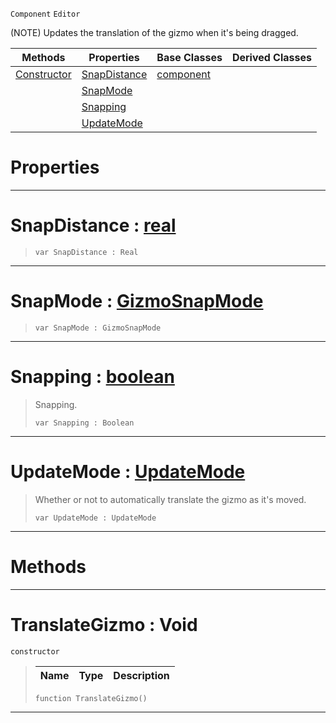 `Component` `Editor`



(NOTE) Updates the translation of the gizmo when it's being dragged.

|Methods|Properties|Base Classes|Derived Classes|
|---|---|---|---|
|[ Constructor](https://github.com/ZilchEngine/ZilchDocs/blob/master/code_reference/class_reference/translategizmo.markdown#translategizmo-void)|[ SnapDistance](https://github.com/ZilchEngine/ZilchDocs/blob/master/code_reference/class_reference/translategizmo.markdown#snapdistance-zero-engine)|[component](https://github.com/ZilchEngine/ZilchDocs/blob/master/code_reference/class_reference/component.markdown)| |
| |[ SnapMode](https://github.com/ZilchEngine/ZilchDocs/blob/master/code_reference/class_reference/translategizmo.markdown#snapmode-zero-engine-doc)| | |
| |[ Snapping](https://github.com/ZilchEngine/ZilchDocs/blob/master/code_reference/class_reference/translategizmo.markdown#snapping-zero-engine-doc)| | |
| |[ UpdateMode](https://github.com/ZilchEngine/ZilchDocs/blob/master/code_reference/class_reference/translategizmo.markdown#updatemode-zero-engine-d)| | |


 #  Properties


---  
 #  SnapDistance : [real](https://github.com/ZilchEngine/ZilchDocs/blob/master/code_reference/nada_base_types/real.markdown)

> 
> ``` lang=cpp, name=Nada
> var SnapDistance : Real


---  
 #  SnapMode : [GizmoSnapMode](https://github.com/ZilchEngine/ZilchDocs/blob/master/code_reference/enum_reference.markdown#gizmosnapmode)

> 
> ``` lang=cpp, name=Nada
> var SnapMode : GizmoSnapMode


---  
 #  Snapping : [boolean](https://github.com/ZilchEngine/ZilchDocs/blob/master/code_reference/nada_base_types/boolean.markdown)

> Snapping.
> ``` lang=cpp, name=Nada
> var Snapping : Boolean


---  
 #  UpdateMode : [UpdateMode](https://github.com/ZilchEngine/ZilchDocs/blob/master/code_reference/enum_reference.markdown#updatemode)

> Whether or not to automatically translate the gizmo as it's moved.
> ``` lang=cpp, name=Nada
> var UpdateMode : UpdateMode


---  
 #  Methods


---  
 #  TranslateGizmo : Void

 `constructor`

> 
> |Name|Type|Description|
> |---|---|---|
> ``` lang=cpp, name=Nada
> function TranslateGizmo()
> ``` 


---  
 

 